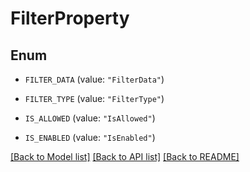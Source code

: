 # FilterProperty

## Enum


* `FILTER_DATA` (value: `"FilterData"`)

* `FILTER_TYPE` (value: `"FilterType"`)

* `IS_ALLOWED` (value: `"IsAllowed"`)

* `IS_ENABLED` (value: `"IsEnabled"`)


[[Back to Model list]](../README.md#documentation-for-models) [[Back to API list]](../README.md#documentation-for-api-endpoints) [[Back to README]](../README.md)



